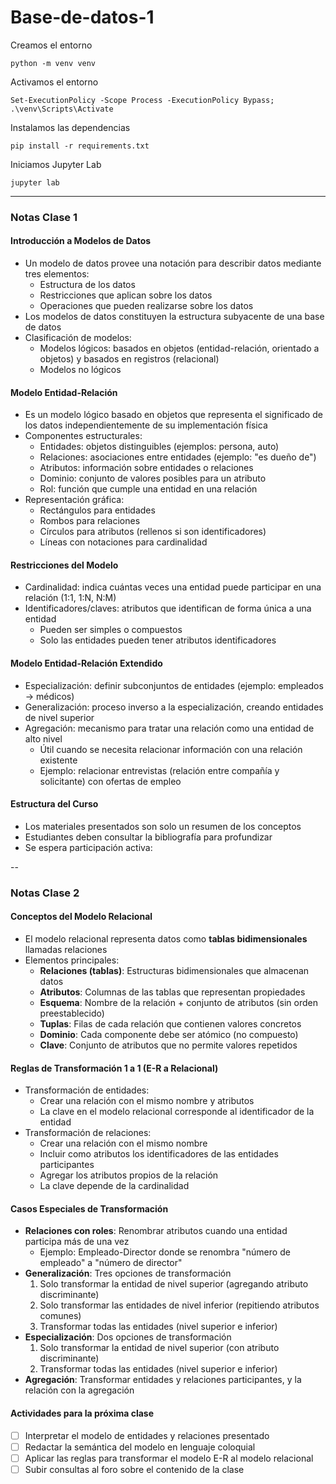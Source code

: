 # Base-de-datos-1

Creamos el entorno

```
python -m venv venv
```
Activamos el entorno

```
Set-ExecutionPolicy -Scope Process -ExecutionPolicy Bypass; .\venv\Scripts\Activate
```

Instalamos las dependencias

```
pip install -r requirements.txt
```

Iniciamos Jupyter Lab

```
jupyter lab
```

---

### Notas Clase 1

#### Introducción a Modelos de Datos

- Un modelo de datos provee una notación para describir datos mediante tres elementos:
    - Estructura de los datos
    - Restricciones que aplican sobre los datos
    - Operaciones que pueden realizarse sobre los datos
- Los modelos de datos constituyen la estructura subyacente de una base de datos
- Clasificación de modelos:
    - Modelos lógicos: basados en objetos (entidad-relación, orientado a objetos) y basados en registros (relacional)
    - Modelos no lógicos

#### Modelo Entidad-Relación

- Es un modelo lógico basado en objetos que representa el significado de los datos independientemente de su implementación física
- Componentes estructurales:
    - Entidades: objetos distinguibles (ejemplos: persona, auto)
    - Relaciones: asociaciones entre entidades (ejemplo: "es dueño de")
    - Atributos: información sobre entidades o relaciones
    - Dominio: conjunto de valores posibles para un atributo
    - Rol: función que cumple una entidad en una relación
- Representación gráfica:
    - Rectángulos para entidades
    - Rombos para relaciones
    - Círculos para atributos (rellenos si son identificadores)
    - Líneas con notaciones para cardinalidad

#### Restricciones del Modelo

- Cardinalidad: indica cuántas veces una entidad puede participar en una relación (1:1, 1:N, N:M)
- Identificadores/claves: atributos que identifican de forma única a una entidad
    - Pueden ser simples o compuestos
    - Solo las entidades pueden tener atributos identificadores

#### Modelo Entidad-Relación Extendido

- Especialización: definir subconjuntos de entidades (ejemplo: empleados → médicos)
- Generalización: proceso inverso a la especialización, creando entidades de nivel superior
- Agregación: mecanismo para tratar una relación como una entidad de alto nivel
    - Útil cuando se necesita relacionar información con una relación existente
    - Ejemplo: relacionar entrevistas (relación entre compañía y solicitante) con ofertas de empleo

#### Estructura del Curso

- Los materiales presentados son solo un resumen de los conceptos
- Estudiantes deben consultar la bibliografía para profundizar
- Se espera participación activa:

--

### Notas Clase 2

#### Conceptos del Modelo Relacional

- El modelo relacional representa datos como **tablas bidimensionales** llamadas relaciones
- Elementos principales:
    - **Relaciones (tablas)**: Estructuras bidimensionales que almacenan datos
    - **Atributos**: Columnas de las tablas que representan propiedades
    - **Esquema**: Nombre de la relación + conjunto de atributos (sin orden preestablecido)
    - **Tuplas**: Filas de cada relación que contienen valores concretos
    - **Dominio**: Cada componente debe ser atómico (no compuesto)
    - **Clave**: Conjunto de atributos que no permite valores repetidos

#### Reglas de Transformación 1 a 1 (E-R a Relacional)

- Transformación de entidades:
    - Crear una relación con el mismo nombre y atributos
    - La clave en el modelo relacional corresponde al identificador de la entidad
- Transformación de relaciones:
    - Crear una relación con el mismo nombre
    - Incluir como atributos los identificadores de las entidades participantes
    - Agregar los atributos propios de la relación
    - La clave depende de la cardinalidad

#### Casos Especiales de Transformación

- **Relaciones con roles**: Renombrar atributos cuando una entidad participa más de una vez
    - Ejemplo: Empleado-Director donde se renombra "número de empleado" a "número de director"
- **Generalización**: Tres opciones de transformación
    1. Solo transformar la entidad de nivel superior (agregando atributo discriminante)
    2. Solo transformar las entidades de nivel inferior (repitiendo atributos comunes)
    3. Transformar todas las entidades (nivel superior e inferior)
- **Especialización**: Dos opciones de transformación
    1. Solo transformar la entidad de nivel superior (con atributo discriminante)
    2. Transformar todas las entidades (nivel superior e inferior)
- **Agregación**: Transformar entidades y relaciones participantes, y la relación con la agregación

#### Actividades para la próxima clase

- [ ]  Interpretar el modelo de entidades y relaciones presentado
- [ ]  Redactar la semántica del modelo en lenguaje coloquial
- [ ]  Aplicar las reglas para transformar el modelo E-R al modelo relacional
- [ ]  Subir consultas al foro sobre el contenido de la clase